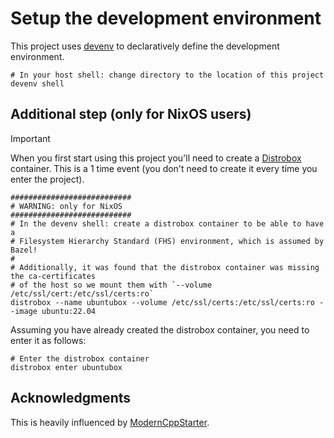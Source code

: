 
# Setup the development environment

This project uses [devenv](https://devenv.sh/) to declaratively define the development environment.

```shell
# In your host shell: change directory to the location of this project
devenv shell
```

## Additional step (only for NixOS users)

> [!Important]
> When you first start using this project you'll need to create a [Distrobox](https://distrobox.it/)
> container. This is a 1 time event (you don't need to create it every time you enter the project).
>
> ```shell
> ###########################
> # WARNING: only for NixOS
> ###########################
> # In the devenv shell: create a distrobox container to be able to have a
> # Filesystem Hierarchy Standard (FHS) environment, which is assumed by Bazel!
> #
> # Additionally, it was found that the distrobox container was missing the ca-certificates
> # of the host so we mount them with `--volume /etc/ssl/cert:/etc/ssl/certs:ro`
> distrobox --name ubuntubox --volume /etc/ssl/certs:/etc/ssl/certs:ro --image ubuntu:22.04
> ```

Assuming you have already created the distrobox container, you need to enter it as follows:

```shell
# Enter the distrobox container
distrobox enter ubuntubox
```

## Acknowledgments

This is heavily influenced by [ModernCppStarter](https://github.com/TheLartians/ModernCppStarter.git).
